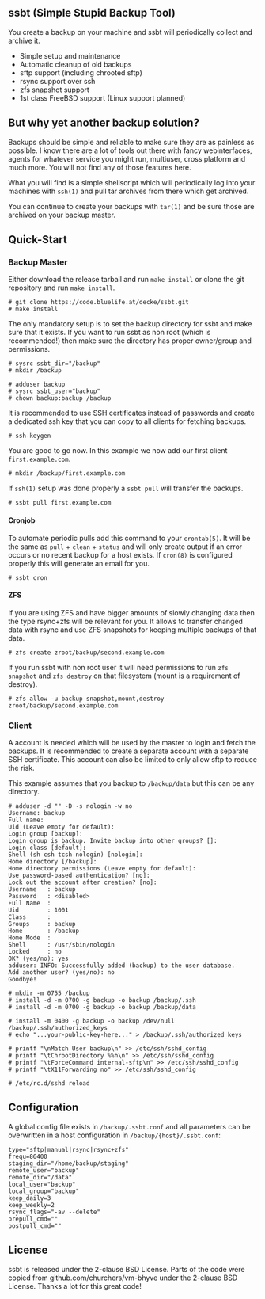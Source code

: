 ## ssbt (Simple Stupid Backup Tool)

You create a backup on your machine and ssbt will periodically
collect and archive it.

* Simple setup and maintenance
* Automatic cleanup of old backups
* sftp support (including chrooted sftp)
* rsync support over ssh
* zfs snapshot support
* 1st class FreeBSD support (Linux support planned)


## But why yet another backup solution?

Backups should be simple and reliable to make sure they are as painless as
possible. I know there are a lot of tools out there with fancy webinterfaces,
agents for whatever service you might run, multiuser, cross platform and much
more. You will not find any of those features here.

What you will find is a simple shellscript which will periodically log into
your machines with `ssh(1)` and pull tar archives from there which get archived.

You can continue to create your backups with `tar(1)` and be sure those are
archived on your backup master.


## Quick-Start

### Backup Master

Either download the release tarball and run `make install` or clone the git
repository and run `make install`.

    # git clone https://code.bluelife.at/decke/ssbt.git
    # make install

The only mandatory setup is to set the backup directory for ssbt and make
sure that it exists. If you want to run ssbt as non root (which is recommended!)
then make sure the directory has proper owner/group and permissions.

    # sysrc ssbt_dir="/backup"
    # mkdir /backup

    # adduser backup
    # sysrc ssbt_user="backup"
    # chown backup:backup /backup

It is recommended to use SSH certificates instead of passwords and create a
dedicated ssh key that you can copy to all clients for fetching backups.

    # ssh-keygen

You are good to go now.
In this example we now add our first client `first.example.com`.

    # mkdir /backup/first.example.com

If `ssh(1)` setup was done properly a `ssbt pull` will transfer the backups.

    # ssbt pull first.example.com

#### Cronjob

To automate periodic pulls add this command to your `crontab(5)`. It will
be the same as `pull` + `clean` + `status` and will only create output if an
error occurs or no recent backup for a host exists. If `cron(8)` is configured
properly this will generate an email for you.

    # ssbt cron

#### ZFS

If you are using ZFS and have bigger amounts of slowly changing data then
the type rsync+zfs will be relevant for you. It allows to transfer changed
data with rsync and use ZFS snapshots for keeping multiple backups of that
data.

    # zfs create zroot/backup/second.example.com

If you run ssbt with non root user it will need permissions to run `zfs snapshot`
and `zfs destroy` on that filesystem (mount is a requirement of destroy).

    # zfs allow -u backup snapshot,mount,destroy zroot/backup/second.example.com


### Client

A account is needed which will be used by the master to login and fetch the
backups. It is recommended to create a separate account with a separate
SSH certificate. This account can also be limited to only allow sftp to
reduce the risk.

This example assumes that you backup to `/backup/data` but this can be any
directory.

    # adduser -d "" -D -s nologin -w no
    Username: backup
    Full name: 
    Uid (Leave empty for default): 
    Login group [backup]: 
    Login group is backup. Invite backup into other groups? []: 
    Login class [default]: 
    Shell (sh csh tcsh nologin) [nologin]: 
    Home directory [/backup]: 
    Home directory permissions (Leave empty for default): 
    Use password-based authentication? [no]: 
    Lock out the account after creation? [no]: 
    Username   : backup
    Password   : <disabled>
    Full Name  : 
    Uid        : 1001
    Class      : 
    Groups     : backup 
    Home       : /backup
    Home Mode  : 
    Shell      : /usr/sbin/nologin
    Locked     : no
    OK? (yes/no): yes
    adduser: INFO: Successfully added (backup) to the user database.
    Add another user? (yes/no): no
    Goodbye!

    # mkdir -m 0755 /backup
    # install -d -m 0700 -g backup -o backup /backup/.ssh
    # install -d -m 0700 -g backup -o backup /backup/data

    # install -m 0400 -g backup -o backup /dev/null /backup/.ssh/authorized_keys
    # echo "...your-public-key-here..." > /backup/.ssh/authorized_keys

    # printf "\nMatch User backup\n" >> /etc/ssh/sshd_config
    # printf "\tChrootDirectory %%h\n" >> /etc/ssh/sshd_config
    # printf "\tForceCommand internal-sftp\n" >> /etc/ssh/sshd_config
    # printf "\tX11Forwarding no" >> /etc/ssh/sshd_config

    # /etc/rc.d/sshd reload


## Configuration

A global config file exists in `/backup/.ssbt.conf` and all parameters can be
overwritten in a host configuration in `/backup/{host}/.ssbt.conf`:

    type="sftp|manual|rsync|rsync+zfs"
    frequ=86400
    staging_dir="/home/backup/staging"
    remote_user="backup"
    remote_dir="/data"
    local_user="backup"
    local_group="backup"
    keep_daily=3
    keep_weekly=2
    rsync_flags="-av --delete"
    prepull_cmd=""
    postpull_cmd=""

## License

ssbt is released under the 2-clause BSD License. Parts of the code
were copied from github.com/churchers/vm-bhyve under the 2-clause
BSD License. Thanks a lot for this great code!

